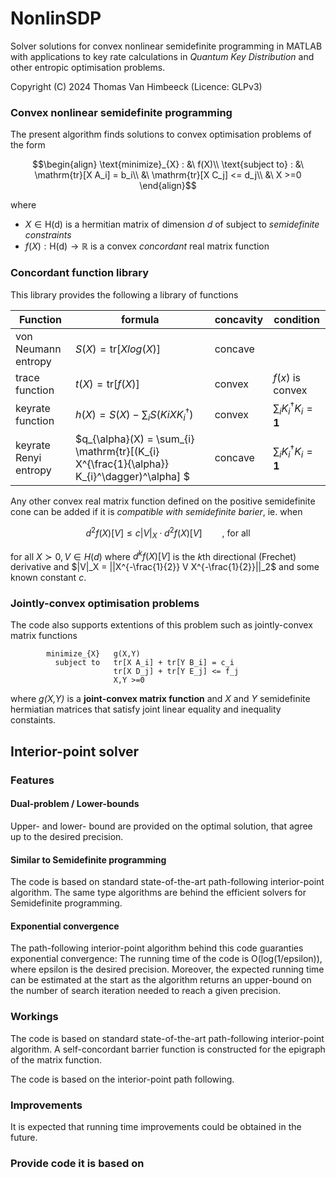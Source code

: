 # NonlinSDP
Solver solutions for convex nonlinear semidefinite programming in MATLAB with applications to key rate calculations in  *Quantum Key Distribution* and other entropic optimisation problems.

Copyright (C) 2024 Thomas Van Himbeeck (Licence: GLPv3)

### Convex nonlinear semidefinite programming 
The present algorithm finds solutions to convex optimisation problems of the form
```math
\begin{align}
            \text{minimize}_{X} : &\  f(X)\\
            \text{subject to} :   &\ \mathrm{tr}[X A_i] = b_i\\
                                  &\ \mathrm{tr}[X C_j] <= d_j\\
                                  &\ X >=0
\end{align}
```
where 
- $`X\in \mathrm{H(d)}`$ is a hermitian matrix of dimension $`d`$ of subject to *semidefinite constraints*
- $` f(X):\mathrm{H(d)} \rightarrow \mathbb{R}`$ is a convex *concordant* real matrix function 

### Concordant function library
This library provides the following a library of functions

| Function | formula | concavity | condition |
| -------- |-------- | --------- | --------- |
| von Neumann entropy | $`S(X) = \mathrm{tr}[ X log(X)]`$  | concave | |
| trace function | $`t(X) = \mathrm{tr}[ f(X)]`$ | convex | $`f(x)`$ is convex|
| keyrate function    | $`h(X) = S(X) - \sum_{i} S(K{i} X K_{i}^\dagger)`$ | convex| $`\sum_{i} K_{i}^\dagger K_{i} = \mathbf{1}`$|
| keyrate Renyi entropy | $`q_{\alpha}(X) = \sum_{i} \mathrm{tr}[(K_{i} X^{\frac{1}{\alpha}} K_{i}^\dagger)^\alpha] `$|concave| $`\sum_{i} K_{i}^\dagger K_{i} = \mathbf{1}`$ |

Any other convex real matrix function defined on the positive semidefinite cone can be added if it is *compatible with semidefinite barier*, ie. when
```math
d^2 f(X)[V] \leq c |V|_X \cdot d^2 f(X)[V]  \qquad \text{, for all } 
```
for all $`X \succ 0, V\in H(d)`$ where $`d^k f(X)[V]`$ is the $`k`$th directional (Frechet) derivative and $`|V|_X = ||X^{-\frac{1}{2}} V X^{-\frac{1}{2}}||_2`$ and some known constant $`c`$.

### Jointly-convex optimisation problems
The code also supports extentions of this problem such as jointly-convex matrix functions

            minimize_{X}   g(X,Y)
              subject to   tr[X A_i] + tr[Y B_i] = c_i
                           tr[X D_j] + tr[Y E_j] <= f_j
                           X,Y >=0
where *g(X,Y)* is a **joint-convex matrix function** and *X* and *Y* semidefinite hermiatian matrices that satisfy joint linear equality and inequality constaints.

## Interior-point solver

### Features

#### Dual-problem / Lower-bounds
Upper- and lower- bound are provided on the optimal solution, that agree up to the desired precision.

#### Similar to Semidefinite programming
The code is based on standard state-of-the-art path-following interior-point algorithm. The same type algorithms are behind the efficient solvers for Semidefinite programming.

#### Exponential convergence
The path-following interior-point algorithm behind this code guaranties exponential convergence: The running time of the code is O(log(1/epsilon)), where epsilon is the desired precision. Moreover, the expected running time can be estimated at the start as the algorithm returns an upper-bound on the number of search iteration needed to reach a given precision.

### Workings
The code is based on standard state-of-the-art path-following interior-point algorithm. A self-concordant barrier function is constructed for the epigraph of the matrix function.

The code is based on the interior-point path following.

### Improvements

It is expected that running time improvements could be obtained in the future.

### Provide code it is based on
